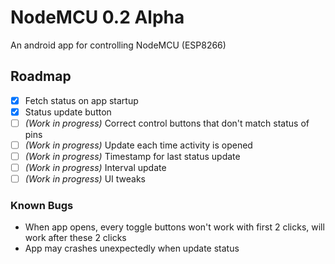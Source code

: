 # NodeMCU 0.2 Alpha

An android app for controlling NodeMCU (ESP8266) 

## Roadmap

- [x] Fetch status on app startup
- [x] Status update button
- [ ] _(Work in progress)_ Correct control buttons that don't match status of pins
- [ ] _(Work in progress)_ Update each time activity is opened
- [ ] _(Work in progress)_ Timestamp for last status update
- [ ] _(Work in progress)_ Interval update
- [ ] _(Work in progress)_ UI tweaks

### Known Bugs

- When app opens, every toggle buttons won't work with first 2 clicks, will work after these 2 clicks
- App may crashes unexpectedly when update status


